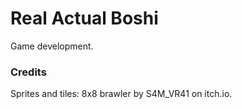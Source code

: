 # Real Actual Boshi

Game development.

### Credits
Sprites and tiles: 8x8 brawler by S4M_VR41 on itch.io.
